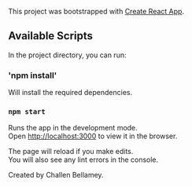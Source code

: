 This project was bootstrapped with [Create React App](https://github.com/facebook/create-react-app). 

## Available Scripts

In the project directory, you can run:

### 'npm install'

Will install the required dependencies.

### `npm start`

Runs the app in the development mode.<br />
Open [http://localhost:3000](http://localhost:3000) to view it in the browser.

The page will reload if you make edits.<br />
You will also see any lint errors in the console.

Created by Challen Bellamey.